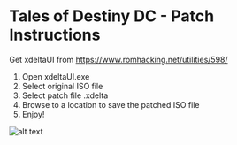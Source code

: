 # Tales of Destiny DC - Patch Instructions
Get xdeltaUI from https://www.romhacking.net/utilities/598/
1. Open xdeltaUI.exe
1. Select original ISO file
1. Select patch file .xdelta
1. Browse to a location to save the patched ISO file
1. Enjoy!

![alt text](https://raw.githubusercontent.com/pnvnd/Tales-of-Destiny-DC/master/patch/xdelta_patch.png "xdeltaUI patching instructions.")